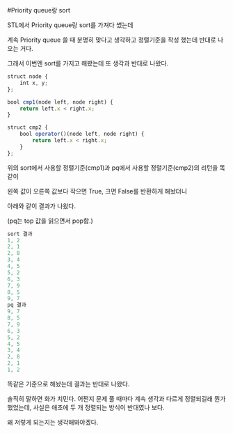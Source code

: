 ﻿



#﻿Priority queue랑 sort

STL에서 Priority queue랑 sort를 가져다 썼는데

계속 Priority queue 쓸 때 분명히 맞다고 생각하고 정렬기준을 작성 했는데 반대로 나오는 거다.

그래서 이번엔 sort를 가지고 해봤는데 또 생각과 반대로 나왔다.

```javascript
struct node {
	int x, y;
};

bool cmp1(node left, node right) {
	return left.x < right.x;
}

struct cmp2 {
	bool operator()(node left, node right) {
		return left.x < right.x;
	}
};
```

위의 sort에서 사용할 정렬기준(cmp1)과 pq에서 사용할 정렬기준(cmp2)의 리턴을 똑같이

왼쪽 값이 오른쪽 값보다 작으면 True, 크면 False를 반환하게 해놨더니

아래와 같이 결과가 나왔다.

(pq는 top 값을 읽으면서 pop함.)



```javascript
sort 결과
1, 2
2, 1
2, 8
3, 4
4, 5
5, 2
6, 3
7, 9
8, 5
9, 7
pq 결과
9, 7
8, 5
7, 9
6, 3
5, 2
4, 5
3, 4
2, 8
2, 1
1, 2
```

똑같은 기준으로 해놨는데 결과는 반대로 나왔다.



솔직히 말하면 화가 치민다. 어쩐지 문제 풀 때마다 계속 생각과 다르게 정렬되길래 뭔가 했었는데, 사실은 애초에 두 개 정렬되는 방식이 반대였나 보다.



왜 저렇게 되는지는 생각해봐야겠다.



﻿